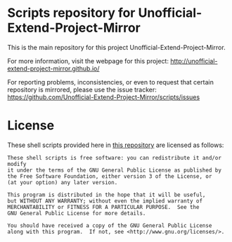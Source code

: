 Scripts repository for Unofficial-Extend-Project-Mirror
=======================================================

This is the main repository for this project Unofficial-Extend-Project-Mirror.

For more information, visit the webpage for this project: http://unofficial-extend-project-mirror.github.io/

For reporting problems, inconsistencies, or even to request that certain repository is mirrored, please use the issue tracker: https://github.com/Unofficial-Extend-Project-Mirror/scripts/issues


License
=======

These shell scripts provided here in [this repository](https://github.com/Unofficial-Extend-Project-Mirror/scripts) are licensed as follows:

    These shell scripts is free software: you can redistribute it and/or modify
    it under the terms of the GNU General Public License as published by
    the Free Software Foundation, either version 3 of the License, or
    (at your option) any later version.

    This program is distributed in the hope that it will be useful,
    but WITHOUT ANY WARRANTY; without even the implied warranty of
    MERCHANTABILITY or FITNESS FOR A PARTICULAR PURPOSE.  See the
    GNU General Public License for more details.

    You should have received a copy of the GNU General Public License
    along with this program.  If not, see <http://www.gnu.org/licenses/>.
